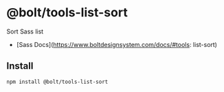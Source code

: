 # @bolt/tools-list-sort
Sort Sass list

- [Sass Docs](https://www.boltdesignsystem.com/docs/#tools: list-sort)

## Install
```bash
npm install @bolt/tools-list-sort
```

